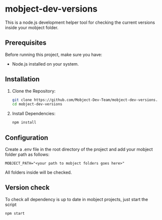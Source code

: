 # mobject-dev-versions

This is a node.js development helper tool for checking the current versions inside your mobject folder.

## Prerequisites

Before running this project, make sure you have:

- Node.js installed on your system.

## Installation

1. Clone the Repository:
   ```bash
   git clone https://github.com/Mobject-Dev-Team/mobject-dev-versions.git
   cd mobject-dev-versions
   ```
2. Install Dependencies:
   ```bash
   npm install
   ```

## Configuration

Create a .env file in the root directory of the project and add your mobject folder path as follows:

```
MOBJECT_PATH="<your path to mobject folders goes here>"
```

All folders inside will be checked.

## Version check

To check all dependency is up to date in mobject projects, just start the script

```
npm start
```
